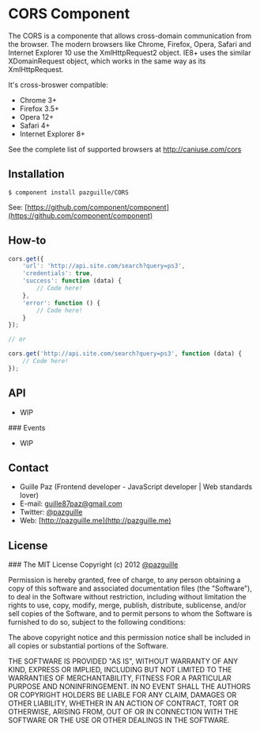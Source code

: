 # CORS Component

The CORS is a componente that allows cross-domain communication from the browser. The modern browsers like Chrome, Firefox, Opera, Safari and Internet Explorer 10 use the XmlHttpRequest2 object. IE8+ uses the similar XDomainRequest object, which works in the same way as its XmlHttpRequest.

It's cross-broswer compatible:
- Chrome 3+
- Firefox 3.5+
- Opera 12+
- Safari 4+
- Internet Explorer 8+

See the complete list of supported browsers at http://caniuse.com/cors

## Installation

	$ component install pazguille/CORS

See: [https://github.com/component/component](https://github.com/component/component)

## How-to
```js
cors.get({
	'url': 'http://api.site.com/search?query=ps3',
	'credentials': true,
	'success': function (data) {
		// Code here!
	},
	'error': function () {
		// Code here!
	}
});

// or

cors.get('http://api.site.com/search?query=ps3', function (data) {
	// Code here!
});
```

## API
- WIP

### Events
- WIP

## Contact
- Guille Paz (Frontend developer - JavaScript developer | Web standards lover)
- E-mail: [guille87paz@gmail.com](mailto:guille87paz@gmail.com)
- Twitter: [@pazguille](http://twitter.com/pazguille)
- Web: [http://pazguille.me](http://pazguille.me)

## License
### The MIT License
Copyright (c) 2012 [@pazguille](http://twitter.com/pazguille)

Permission is hereby granted, free of charge, to any person obtaining a copy
of this software and associated documentation files (the "Software"), to deal
in the Software without restriction, including without limitation the rights
to use, copy, modify, merge, publish, distribute, sublicense, and/or sell
copies of the Software, and to permit persons to whom the Software is
furnished to do so, subject to the following conditions:

The above copyright notice and this permission notice shall be included in
all copies or substantial portions of the Software.

THE SOFTWARE IS PROVIDED "AS IS", WITHOUT WARRANTY OF ANY KIND, EXPRESS OR
IMPLIED, INCLUDING BUT NOT LIMITED TO THE WARRANTIES OF MERCHANTABILITY,
FITNESS FOR A PARTICULAR PURPOSE AND NONINFRINGEMENT. IN NO EVENT SHALL THE
AUTHORS OR COPYRIGHT HOLDERS BE LIABLE FOR ANY CLAIM, DAMAGES OR OTHER
LIABILITY, WHETHER IN AN ACTION OF CONTRACT, TORT OR OTHERWISE, ARISING FROM,
OUT OF OR IN CONNECTION WITH THE SOFTWARE OR THE USE OR OTHER DEALINGS IN
THE SOFTWARE.
